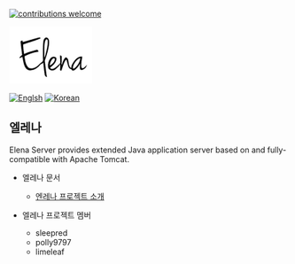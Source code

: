 [![contributions welcome](https://img.shields.io/badge/contributions-welcome-brightgreen.svg?style=flat)](https://github.com/opdc/Elena/issues)


![Elena](./elena.png)

[![Englsh](https://img.shields.io/badge/language-English-orange.svg)](README.md) [![Korean](https://img.shields.io/badge/language-Korean-blue.svg)](README_kr.md)

## 엘레나
Elena Server provides extended Java application server based on and fully-compatible with Apache Tomcat.

 - 엘레나 문서
   - [엔레나 프로젝트 소개](https://gitpitch.com/opdc/Elena)

 - 엘레나 프로젝트 멤버
   - sleepred
   - polly9797
   - limeleaf
